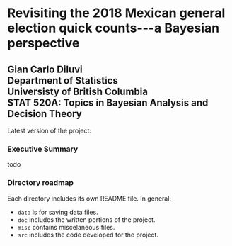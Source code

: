 Revisiting the 2018 Mexican general election quick counts---a Bayesian perspective
=================================================
Gian Carlo Diluvi \
Department of Statistics \
Universisty of British Columbia \
STAT 520A: Topics in Bayesian Analysis and Decision Theory
--------------------------------------------------------------------------------

Latest version of the project:

### Executive Summary

todo



### Directory roadmap

Each directory includes its own README file. In general:
* `data` is for saving data files.
* `doc` includes the written portions of the project.
* `misc` contains miscelaneous files.
* `src` includes the code developed for the project.
